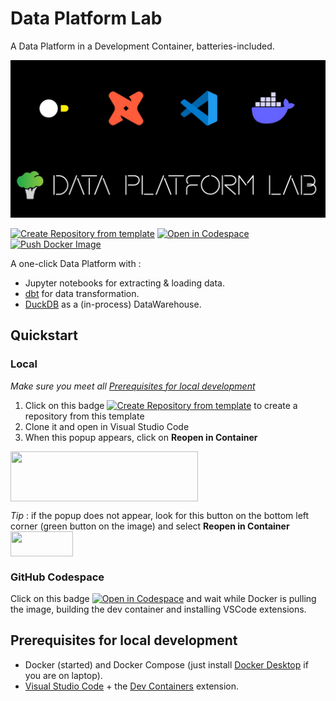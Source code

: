 # Data Platform Lab
A Data Platform in a Development Container, batteries-included.

![Data Platform Lab](data_platform_lab.jpg)

[![Create Repository from template](https://img.shields.io/static/v1?label=GitHub&message=Create%20Repository&color=blue&logo=github)](https://github.com/brocolidata/dataplatform_lab/generate)
[![Open in Codespace](https://img.shields.io/static/v1?label=Codespace&message=Open&color=blue&logo=github)](https://github.com/codespaces/new?template_repository=brocolidata/dataplatform_lab)
[![Push Docker Image](https://github.com/brocolidata/dataplatform_lab/actions/workflows/docker-publish.yml/badge.svg?branch=main)](https://github.com/brocolidata/dataplatform_lab/actions/workflows/docker-publish.yml)


A one-click Data Platform with : 
- Jupyter notebooks for extracting & loading data.
- [dbt](https://www.getdbt.com) for data transformation.
- [DuckDB](https://duckdb.org) as a (in-process) DataWarehouse.

## Quickstart

### Local

*Make sure you meet all [Prerequisites for local development](#prerequisites-for-local-development)* 
1. Click on this badge [![Create Repository from template](https://img.shields.io/static/v1?label=GitHub&message=Create%20Repository&color=blue&logo=github)](https://github.com/brocolidata/dataplatform_lab/generate) to create a repository from this template
2. Clone it and open in Visual Studio Code
3. When this popup appears, click on **Reopen in Container** 
<img src="https://code.visualstudio.com/assets/docs/devcontainers/create-dev-container/dev-container-reopen-prompt.png" height=80, width=300 style="display: block; left-margin: 50"  />

*Tip* : if the popup does not appear, look for this button on the bottom left corner (green button on the image) and select **Reopen in Container**
<img src="https://code.visualstudio.com/assets/docs/devcontainers/containers/remote-dev-status-bar.png" height=40, width=100 style="display: block; left-margin: 100" />


### GitHub Codespace
Click on this badge [![Open in Codespace](https://img.shields.io/static/v1?label=Codespace&message=Open&color=blue&logo=github)](https://github.com/codespaces/new?template_repository=brocolidata/dataplatform_lab) and wait while Docker is pulling the image, building the dev container and installing VSCode extensions. 


## Prerequisites for local development
- Docker (started) and Docker Compose (just install [Docker Desktop](https://www.docker.com/products/docker-desktop/) if you are on laptop).
- [Visual Studio Code](https://code.visualstudio.com/) + the [Dev Containers](https://marketplace.visualstudio.com/items?itemName=ms-vscode-remote.remote-containers) extension.